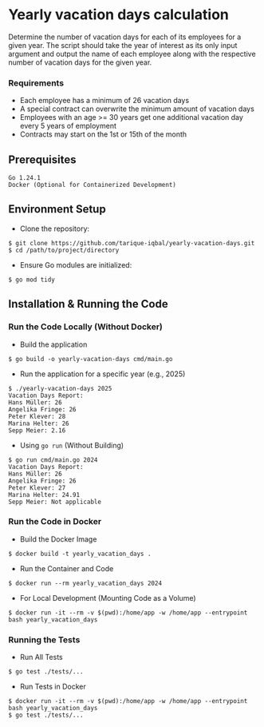 # Yearly vacation days calculation
Determine the number of vacation days for each of its employees for a given year. The script should take the year of interest as its only input argument and output the name of each employee along with the respective number of vacation days for the given year.

### Requirements
- Each employee has a minimum of 26 vacation days
- A special contract can overwrite the minimum amount of vacation days
- Employees with an age >= 30 years get one additional vacation day every 5 years of
employment
- Contracts may start on the 1st or 15th of the month

## Prerequisites
```
Go 1.24.1
Docker (Optional for Containerized Development)
```

## Environment Setup
- Clone the repository:
```shell
$ git clone https://github.com/tarique-iqbal/yearly-vacation-days.git
$ cd /path/to/project/directory
```
- Ensure Go modules are initialized:
```shell
$ go mod tidy
```

## Installation & Running the Code
### Run the Code Locally (Without Docker)
- Build the application
```shell
$ go build -o yearly-vacation-days cmd/main.go
```
- Run the application for a specific year (e.g., 2025)
```shell
$ ./yearly-vacation-days 2025
Vacation Days Report:
Hans Müller: 26
Angelika Fringe: 26
Peter Klever: 28
Marina Helter: 26
Sepp Meier: 2.16
```
- Using `go run` (Without Building)
```shell
$ go run cmd/main.go 2024
Vacation Days Report:
Hans Müller: 26
Angelika Fringe: 26
Peter Klever: 27
Marina Helter: 24.91
Sepp Meier: Not applicable
```

### Run the Code in Docker
- Build the Docker Image
```shell
$ docker build -t yearly_vacation_days .
```
- Run the Container and Code
```shell
$ docker run --rm yearly_vacation_days 2024
```
- For Local Development (Mounting Code as a Volume)
```shell
$ docker run -it --rm -v $(pwd):/home/app -w /home/app --entrypoint bash yearly_vacation_days
```

### Running the Tests
- Run All Tests
```shell
$ go test ./tests/...
```
- Run Tests in Docker
```shell
$ docker run -it --rm -v $(pwd):/home/app -w /home/app --entrypoint bash yearly_vacation_days
$ go test ./tests/...
```
